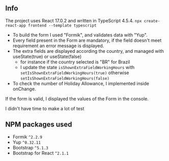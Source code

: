 ## Info

The project uses React 17.0.2 and written in TypeScript 4.5.4.
`npx create-react-app frontend --template typescript`

- To build the form I used "Formik", and validates data with "Yup".
- Every field present in the Form are mandatory, if the field doesn't meet requirement an error message is displayed.
- The extra fields are displayed according the country, and managed with useState(true) or useState(false)
  - for instance if the country selected is "BR" for Brazil
  - I update the state `isShownExtraFieldWorkingHours` with `setIsShownExtraFieldWorkingHours(true)` otherwise `setIsShownExtraFieldWorkingHours(false)`
- To check the number of Holiday Allowance, I implemented inside onChange.

If the form is valid, I displayed the values of the Form in the console.

I didn't have time to make a lot of test

## NPM packages used

- Formik `^2.2.9`
- Yup `^0.32.11`
- Bootstrap `^5.1.3` 
- Bootstrap for React `^2.1.1`
